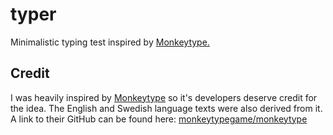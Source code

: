 # typer
Minimalistic typing test inspired by [Monkeytype.](https://monkeytype.com/)

## Credit 
I was heavily inspired by [Monkeytype](https://monkeytype.com/) so it's developers deserve credit for the idea. The English and Swedish language texts were also derived from it. A link to their GitHub can be found here: [monkeytypegame/monkeytype](https://github.com/monkeytypegame/monkeytype/tree/master/frontend/static/languages)
